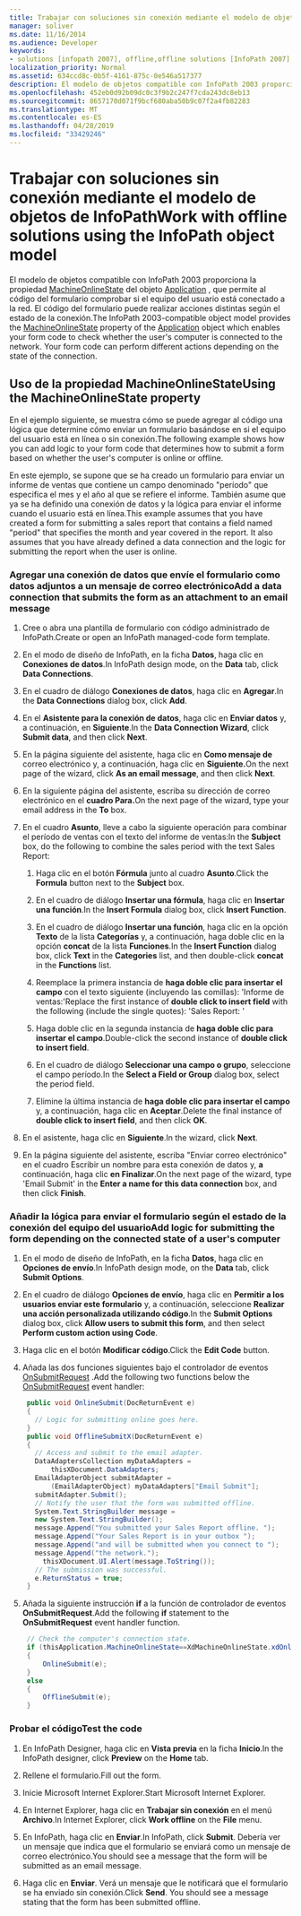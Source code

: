```yaml
---
title: Trabajar con soluciones sin conexión mediante el modelo de objetos de InfoPath
manager: soliver
ms.date: 11/16/2014
ms.audience: Developer
keywords:
- solutions [infopath 2007], offline,offline solutions [InfoPath 2007], InfoPath 2003-compatible form templates,InfoPath 2003-compatible form templates, offline solutions
localization_priority: Normal
ms.assetid: 634ccd8c-0b5f-4161-875c-0e546a517377
description: El modelo de objetos compatible con InfoPath 2003 proporciona la propiedad MachineOnlineState del objeto Application , que permite al código del formulario comprobar si el equipo del usuario está conectado a la red. El código del formulario puede realizar acciones distintas según el estado de la conexión.
ms.openlocfilehash: 452eb0d92b09dc0c3f9b2c247f7cda243dc8eb13
ms.sourcegitcommit: 8657170d071f9bcf680aba50b9c07f2a4fb82283
ms.translationtype: MT
ms.contentlocale: es-ES
ms.lasthandoff: 04/28/2019
ms.locfileid: "33429246"
---
```

# <a name="work-with-offline-solutions-using-the-infopath-object-model"></a><span data-ttu-id="a57d0-105">Trabajar con soluciones sin conexión mediante el modelo de objetos de InfoPath</span><span class="sxs-lookup"><span data-stu-id="a57d0-105">Work with offline solutions using the InfoPath object model</span></span>

<span data-ttu-id="a57d0-p102">El modelo de objetos compatible con InfoPath 2003 proporciona la propiedad [MachineOnlineState](https://msdn.microsoft.com/library/Microsoft.Office.Interop.InfoPath.SemiTrust._Application2.MachineOnlineState.aspx) del objeto [Application](https://msdn.microsoft.com/library/Microsoft.Office.Interop.InfoPath.SemiTrust.Application.aspx) , que permite al código del formulario comprobar si el equipo del usuario está conectado a la red. El código del formulario puede realizar acciones distintas según el estado de la conexión.</span><span class="sxs-lookup"><span data-stu-id="a57d0-p102">The InfoPath 2003-compatible object model provides the [MachineOnlineState](https://msdn.microsoft.com/library/Microsoft.Office.Interop.InfoPath.SemiTrust._Application2.MachineOnlineState.aspx) property of the [Application](https://msdn.microsoft.com/library/Microsoft.Office.Interop.InfoPath.SemiTrust.Application.aspx) object which enables your form code to check whether the user's computer is connected to the network. Your form code can perform different actions depending on the state of the connection.</span></span> 
  
## <a name="using-the-machineonlinestate-property"></a><span data-ttu-id="a57d0-108">Uso de la propiedad MachineOnlineState</span><span class="sxs-lookup"><span data-stu-id="a57d0-108">Using the MachineOnlineState property</span></span>

<span data-ttu-id="a57d0-109">En el ejemplo siguiente, se muestra cómo se puede agregar al código una lógica que determine cómo enviar un formulario basándose en si el equipo del usuario está en línea o sin conexión.</span><span class="sxs-lookup"><span data-stu-id="a57d0-109">The following example shows how you can add logic to your form code that determines how to submit a form based on whether the user's computer is online or offline.</span></span>
  
<span data-ttu-id="a57d0-p103">En este ejemplo, se supone que se ha creado un formulario para enviar un informe de ventas que contiene un campo denominado "período" que especifica el mes y el año al que se refiere el informe. También asume que ya se ha definido una conexión de datos y la lógica para enviar el informe cuando el usuario está en línea.</span><span class="sxs-lookup"><span data-stu-id="a57d0-p103">This example assumes that you have created a form for submitting a sales report that contains a field named "period" that specifies the month and year covered in the report. It also assumes that you have already defined a data connection and the logic for submitting the report when the user is online.</span></span>
  
### <a name="add-a-data-connection-that-submits-the-form-as-an-attachment-to-an-email-message"></a><span data-ttu-id="a57d0-112">Agregar una conexión de datos que envíe el formulario como datos adjuntos a un mensaje de correo electrónico</span><span class="sxs-lookup"><span data-stu-id="a57d0-112">Add a data connection that submits the form as an attachment to an email message</span></span>

1. <span data-ttu-id="a57d0-113">Cree o abra una plantilla de formulario con código administrado de InfoPath.</span><span class="sxs-lookup"><span data-stu-id="a57d0-113">Create or open an InfoPath managed-code form template.</span></span>
    
2. <span data-ttu-id="a57d0-114">En el modo de diseño de InfoPath, en la ficha **Datos**, haga clic en **Conexiones de datos**.</span><span class="sxs-lookup"><span data-stu-id="a57d0-114">In InfoPath design mode, on the **Data** tab, click **Data Connections**.</span></span>
    
3. <span data-ttu-id="a57d0-115">En el cuadro de diálogo **Conexiones de datos**, haga clic en **Agregar**.</span><span class="sxs-lookup"><span data-stu-id="a57d0-115">In the **Data Connections** dialog box, click **Add**.</span></span>
    
4. <span data-ttu-id="a57d0-116">En el **Asistente para la conexión de datos**, haga clic en **Enviar datos** y, a continuación, en **Siguiente**.</span><span class="sxs-lookup"><span data-stu-id="a57d0-116">In the **Data Connection Wizard**, click **Submit data**, and then click **Next**.</span></span>
    
5. <span data-ttu-id="a57d0-117">En la página siguiente del asistente, haga clic en **Como mensaje de** correo electrónico y, a continuación, haga clic en **Siguiente.**</span><span class="sxs-lookup"><span data-stu-id="a57d0-117">On the next page of the wizard, click **As an email message**, and then click **Next**.</span></span>
    
6. <span data-ttu-id="a57d0-118">En la siguiente página del asistente, escriba su dirección de correo electrónico en el **cuadro Para.**</span><span class="sxs-lookup"><span data-stu-id="a57d0-118">On the next page of the wizard, type your email address in the **To** box.</span></span> 
    
7. <span data-ttu-id="a57d0-119">En el cuadro **Asunto**, lleve a cabo la siguiente operación para combinar el período de ventas con el texto del informe de ventas:</span><span class="sxs-lookup"><span data-stu-id="a57d0-119">In the **Subject** box, do the following to combine the sales period with the text Sales Report:</span></span> 
    
   1. <span data-ttu-id="a57d0-120">Haga clic en el botón **Fórmula** junto al cuadro **Asunto**.</span><span class="sxs-lookup"><span data-stu-id="a57d0-120">Click the **Formula** button next to the **Subject** box.</span></span> 
      
   2. <span data-ttu-id="a57d0-121">En el cuadro de diálogo **Insertar una fórmula**, haga clic en **Insertar una función**.</span><span class="sxs-lookup"><span data-stu-id="a57d0-121">In the **Insert Formula** dialog box, click **Insert Function**.</span></span>
      
   3. <span data-ttu-id="a57d0-122">En el cuadro de diálogo **Insertar una función**, haga clic en la opción **Texto** de la lista **Categorías** y, a continuación, haga doble clic en la opción **concat** de la lista **Funciones**.</span><span class="sxs-lookup"><span data-stu-id="a57d0-122">In the **Insert Function** dialog box, click **Text** in the **Categories** list, and then double-click **concat** in the **Functions** list.</span></span> 
      
   4. <span data-ttu-id="a57d0-123">Reemplace la primera instancia de **haga doble clic para insertar el campo** con el texto siguiente (incluyendo las comillas): 'Informe de ventas:'</span><span class="sxs-lookup"><span data-stu-id="a57d0-123">Replace the first instance of **double click to insert field** with the following (include the single quotes): 'Sales Report: '</span></span> 
      
   5. <span data-ttu-id="a57d0-124">Haga doble clic en la segunda instancia de **haga doble clic para insertar el campo**.</span><span class="sxs-lookup"><span data-stu-id="a57d0-124">Double-click the second instance of **double click to insert field**.</span></span>
      
   6. <span data-ttu-id="a57d0-125">En el cuadro de diálogo **Seleccionar una campo o grupo**, seleccione el campo período.</span><span class="sxs-lookup"><span data-stu-id="a57d0-125">In the **Select a Field or Group** dialog box, select the period field.</span></span> 
      
   7. <span data-ttu-id="a57d0-126">Elimine la última instancia de **haga doble clic para insertar el campo** y, a continuación, haga clic en **Aceptar**.</span><span class="sxs-lookup"><span data-stu-id="a57d0-126">Delete the final instance of **double click to insert field**, and then click **OK**.</span></span>
    
8. <span data-ttu-id="a57d0-127">En el asistente, haga clic en **Siguiente**.</span><span class="sxs-lookup"><span data-stu-id="a57d0-127">In the wizard, click **Next**.</span></span>
    
9. <span data-ttu-id="a57d0-128">En la página siguiente del asistente, escriba "Enviar correo electrónico" en el cuadro Escribir un nombre para esta conexión de datos y, **a** continuación, haga clic **en Finalizar**.</span><span class="sxs-lookup"><span data-stu-id="a57d0-128">On the next page of the wizard, type 'Email Submit' in the **Enter a name for this data connection** box, and then click **Finish**.</span></span>
    
### <a name="add-logic-for-submitting-the-form-depending-on-the-connected-state-of-a-users-computer"></a><span data-ttu-id="a57d0-129">Añadir la lógica para enviar el formulario según el estado de la conexión del equipo del usuario</span><span class="sxs-lookup"><span data-stu-id="a57d0-129">Add logic for submitting the form depending on the connected state of a user's computer</span></span>

1. <span data-ttu-id="a57d0-130">En el modo de diseño de InfoPath, en la ficha **Datos**, haga clic en **Opciones de envío**.</span><span class="sxs-lookup"><span data-stu-id="a57d0-130">In InfoPath design mode, on the **Data** tab, click **Submit Options**.</span></span>
    
2. <span data-ttu-id="a57d0-131">En el cuadro de diálogo **Opciones de envío**, haga clic en **Permitir a los usuarios enviar este formulario** y, a continuación, seleccione **Realizar una acción personalizada utilizando código**.</span><span class="sxs-lookup"><span data-stu-id="a57d0-131">In the **Submit Options** dialog box, click **Allow users to submit this form**, and then select **Perform custom action using Code**.</span></span>
    
3. <span data-ttu-id="a57d0-132">Haga clic en el botón **Modificar código**.</span><span class="sxs-lookup"><span data-stu-id="a57d0-132">Click the **Edit Code** button.</span></span> 
    
4. <span data-ttu-id="a57d0-133">Añada las dos funciones siguientes bajo el controlador de eventos [OnSubmitRequest](https://msdn.microsoft.com/library/Microsoft.Office.Interop.InfoPath.SemiTrust._XDocumentEventSink2_Event.OnSubmitRequest.aspx) .</span><span class="sxs-lookup"><span data-stu-id="a57d0-133">Add the following two functions below the [OnSubmitRequest](https://msdn.microsoft.com/library/Microsoft.Office.Interop.InfoPath.SemiTrust._XDocumentEventSink2_Event.OnSubmitRequest.aspx) event handler:</span></span> 
    
   ```cs
    public void OnlineSubmit(DocReturnEvent e)
    {
      // Logic for submitting online goes here.
    }
    public void OfflineSubmitX(DocReturnEvent e)
    {
      // Access and submit to the email adapter.
      DataAdaptersCollection myDataAdapters = 
          thisXDocument.DataAdapters;
      EmailAdapterObject submitAdapter = 
          (EmailAdapterObject) myDataAdapters["Email Submit"];
      submitAdapter.Submit();
      // Notify the user that the form was submitted offline.
      System.Text.StringBuilder message = 
      new System.Text.StringBuilder();
      message.Append("You submitted your Sales Report offline. ");
      message.Append("Your Sales Report is in your outbox ");
      message.Append("and will be submitted when you connect to ");
      message.Append("the network.");
        thisXDocument.UI.Alert(message.ToString());
      // The submission was successful.
      e.ReturnStatus = true;
    }
   ```

5. <span data-ttu-id="a57d0-134">Añada la siguiente instrucción **if** a la función de controlador de eventos **OnSubmitRequest**.</span><span class="sxs-lookup"><span data-stu-id="a57d0-134">Add the following **if** statement to the **OnSubmitRequest** event handler function.</span></span> 
    
   ```cs
    // Check the computer's connection state.
    if (thisApplication.MachineOnlineState==XdMachineOnlineState.xdOnline)
    {
        OnlineSubmit(e);
    }
    else
    {
        OfflineSubmit(e);
    }
   ```

### <a name="test-the-code"></a><span data-ttu-id="a57d0-135">Probar el código</span><span class="sxs-lookup"><span data-stu-id="a57d0-135">Test the code</span></span>

1. <span data-ttu-id="a57d0-136">En InfoPath Designer, haga clic en **Vista previa** en la ficha **Inicio**.</span><span class="sxs-lookup"><span data-stu-id="a57d0-136">In the InfoPath designer, click **Preview** on the **Home** tab.</span></span> 
    
2. <span data-ttu-id="a57d0-137">Rellene el formulario.</span><span class="sxs-lookup"><span data-stu-id="a57d0-137">Fill out the form.</span></span>
    
3. <span data-ttu-id="a57d0-138">Inicie Microsoft Internet Explorer.</span><span class="sxs-lookup"><span data-stu-id="a57d0-138">Start Microsoft Internet Explorer.</span></span>
    
4. <span data-ttu-id="a57d0-139">En Internet Explorer, haga clic en **Trabajar sin conexión** en el menú **Archivo**.</span><span class="sxs-lookup"><span data-stu-id="a57d0-139">In Internet Explorer, click **Work offline** on the **File** menu.</span></span> 
    
5. <span data-ttu-id="a57d0-140">En InfoPath, haga clic en **Enviar**.</span><span class="sxs-lookup"><span data-stu-id="a57d0-140">In InfoPath, click **Submit**.</span></span> <span data-ttu-id="a57d0-141">Debería ver un mensaje que indica que el formulario se enviará como un mensaje de correo electrónico.</span><span class="sxs-lookup"><span data-stu-id="a57d0-141">You should see a message that the form will be submitted as an email message.</span></span>
    
6. <span data-ttu-id="a57d0-p105">Haga clic en **Enviar**. Verá un mensaje que le notificará que el formulario se ha enviado sin conexión.</span><span class="sxs-lookup"><span data-stu-id="a57d0-p105">Click **Send**. You should see a message stating that the form has been submitted offline.</span></span>
    

